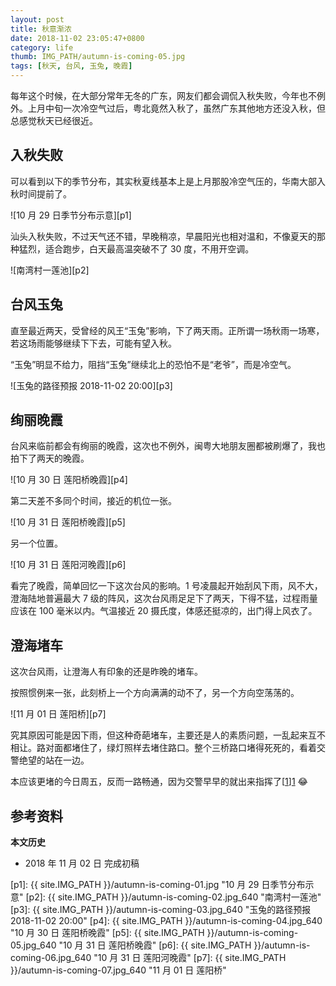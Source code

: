 ```yaml
---
layout: post
title: 秋意渐浓
date: 2018-11-02 23:05:47+0800
category: life
thumb: IMG_PATH/autumn-is-coming-05.jpg
tags: [秋天, 台风, 玉兔, 晚霞]
---
```


每年这个时候，在大部分常年无冬的广东，网友们都会调侃入秋失败，今年也不例外。上月中旬一次冷空气过后，粤北竟然入秋了，虽然广东其他地方还没入秋，但总感觉秋天已经很近。

## 入秋失败

可以看到以下的季节分布，其实秋夏线基本上是上月那股冷空气压的，华南大部入秋时间提前了。

![10 月 29 日季节分布示意][p1]

汕头入秋失败，不过天气还不错，早晚稍凉，早晨阳光也相对温和，不像夏天的那种猛烈，适合跑步，白天最高温突破不了 30 度，不用开空调。

![南湾村一莲池][p2]

## 台风玉兔

直至最近两天，受曾经的风王“玉兔”影响，下了两天雨。正所谓一场秋雨一场寒，若这场雨能够继续下下去，可能有望入秋。

“玉兔”明显不给力，阻挡“玉兔”继续北上的恐怕不是“老爷”，而是冷空气。

![玉兔的路径预报 2018-11-02 20:00][p3]

## 绚丽晚霞

台风来临前都会有绚丽的晚霞，这次也不例外，闽粤大地朋友圈都被刷爆了，我也拍下了两天的晚霞。

![10 月 30 日 莲阳桥晚霞][p4]

第二天差不多同个时间，接近的机位一张。

![10 月 31 日 莲阳桥晚霞][p5]

另一个位置。

![10 月 31 日 莲阳河晚霞][p6]

看完了晚霞，简单回忆一下这次台风的影响。1 号凌晨起开始刮风下雨，风不大，澄海陆地普遍最大 7 级的阵风，这次台风雨足足下了两天，下得不猛，过程雨量应该在 100 毫米以内。气温接近 20 摄氏度，体感还挺凉的，出门得上风衣了。

## 澄海堵车

这次台风雨，让澄海人有印象的还是昨晚的堵车。

按照惯例来一张，此刻桥上一个方向满满的动不了，另一个方向空荡荡的。

![11 月 01 日 莲阳桥][p7]

究其原因可能是因下雨，但这种奇葩堵车，主要还是人的素质问题，一乱起来互不相让。路对面都堵住了，绿灯照样去堵住路口。整个三桥路口堵得死死的，看着交警绝望的站在一边。

本应该更堵的今日周五，反而一路畅通，因为交警早早的就出来指挥了[[1]][1] :joy:

## 参考资料

[1]: https://mp.weixin.qq.com/s/dVKwhEE9WIgpyqsWdu23jw "昨晚澄海城区大塞车 今起交警出招来缓解"

**本文历史**

* 2018 年 11 月 02 日 完成初稿

[p1]: {{ site.IMG_PATH }}/autumn-is-coming-01.jpg "10 月 29 日季节分布示意"
[p2]: {{ site.IMG_PATH }}/autumn-is-coming-02.jpg_640 "南湾村一莲池"
[p3]: {{ site.IMG_PATH }}/autumn-is-coming-03.jpg_640 "玉兔的路径预报 2018-11-02 20:00"
[p4]: {{ site.IMG_PATH }}/autumn-is-coming-04.jpg_640 "10 月 30 日 莲阳桥晚霞"
[p5]: {{ site.IMG_PATH }}/autumn-is-coming-05.jpg_640 "10 月 31 日 莲阳桥晚霞"
[p6]: {{ site.IMG_PATH }}/autumn-is-coming-06.jpg_640 "10 月 31 日 莲阳河晚霞"
[p7]: {{ site.IMG_PATH }}/autumn-is-coming-07.jpg_640 "11 月 01 日 莲阳桥"
